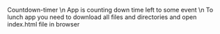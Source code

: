 Countdown-timer \n App is counting down time left to some event \n To lunch app you need to download all files and directories and open index.html file in browser 
